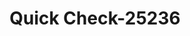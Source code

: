 ---
f_zip-code: 90706
f_state-code: CA
title: Quick Check-25236
f_phone: 562-804-1828
f_city-only: Bellflower
f_address: 17043 Bellflower Boulevard Bellflower
f_location-unique-id: '25236'
slug: quick-check-25236
updated-on: '2024-05-30T13:46:58.046Z'
created-on: '2024-05-30T13:36:59.803Z'
published-on: '2024-05-30T13:54:32.469Z'
f_city-state: cms/city/bellflower-ca.md
f_company: cms/company/quick-check.md
f_state: cms/state/california.md
layout: '[payday-loan].html'
tags: payday-loan
---